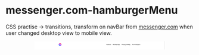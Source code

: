 # messenger.com-hamburgerMenu

CSS practise -> transitions, transform on navBar from <a href="https://www.messenger.com/">messenger.com</a> when user changed desktop view to mobile view.

<p align="center">
  <img src="https://github.com/matthew-clay/messenger.com-hamburgerMenu/blob/main/messengerNavBar.png" width="350" title="preview-messenger.com">
</p>
